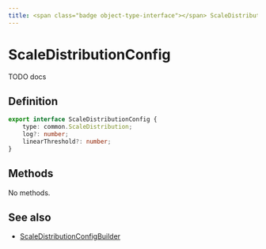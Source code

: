 ```yaml
---
title: <span class="badge object-type-interface"></span> ScaleDistributionConfig
---
```

# <span class="badge object-type-interface"></span> ScaleDistributionConfig

TODO docs

## Definition

```typescript
export interface ScaleDistributionConfig {
	type: common.ScaleDistribution;
	log?: number;
	linearThreshold?: number;
}

```
## Methods

No methods.
## See also

 * <span class="badge builder"></span> [ScaleDistributionConfigBuilder](./builder-ScaleDistributionConfigBuilder.md)
